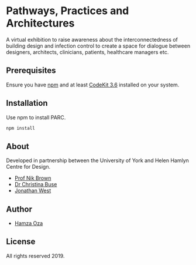 # Pathways, Practices and Architectures

A virtual exhibition to raise awareness about the interconnectedness of building design and infection control to create a space for dialogue between designers, architects, clinicians, patients, healthcare managers etc.

## Prerequisites
Ensure you have [npm](https://www.npmjs.com/) and at least [CodeKit 3.6](https://codekitapp.com/) installed on your system.

## Installation

Use npm to install PARC.

```bash
npm install
```

## About

Developed in partnership between the University of York and Helen Hamlyn Centre for Design.

- [Prof Nik Brown](https://www.york.ac.uk/sociology/our-staff/academic/nik-brown/)
- [Dr Christina Buse](https://www.york.ac.uk/sociology/our-staff/academic/chrissy-buse/)
- [Jonathan West](https://www.rca.ac.uk/more/staff/jonathan_west/)

## Author

- [Hamza Oza](https://hamzaoza.com)

## License
All rights reserved 2019.